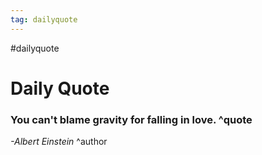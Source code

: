```yaml
---
tag: dailyquote
---
```


#dailyquote

# Daily Quote

### You can't blame gravity for falling in love. ^quote
*-Albert Einstein* ^author
